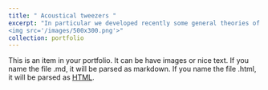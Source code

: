 ```yaml
---
title: " Acoustical tweezers "
excerpt: "In particular we developed recently some general theories of acoustic radiation force and torque for ideal or arbitrary acoustic fields on arbitrary particles which is the foundation of acoustical tweezer technique. The theory has been successfully used to predict the radiation force on a cell trapped by a focused vortex in a microsystem experiment.<br/>
<img src='/images/500x300.png'>"
collection: portfolio
---
```


This is an item in your portfolio. It can be have images or nice text. If you name the file .md, it will be parsed as markdown. If you name the file .html, it will be parsed as [HTML](https://en.wikipedia.org/wiki/Acoustic_tweezers). 

